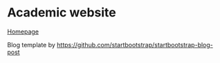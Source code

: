 # Academic website

[Homepage](https://ttmt001.github.io)

Blog template by https://github.com/startbootstrap/startbootstrap-blog-post


